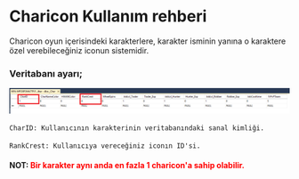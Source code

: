 # Charicon Kullanım rehberi

Charicon oyun içerisindeki karakterlere, karakter isminin yanına o karaktere özel verebileceğiniz iconun sistemidir.

### Veritabanı ayarı;
![Add IIS Website](../images/charicondbside.png)

````
CharID: Kullanıcının karakterinin veritabanındaki sanal kimliği.

RankCrest: Kullanıcıya vereceğiniz iconın ID'si.
````

#### NOT: <span style="color:red">Bir karakter aynı anda en fazla 1 charicon'a sahip olabilir.</span>